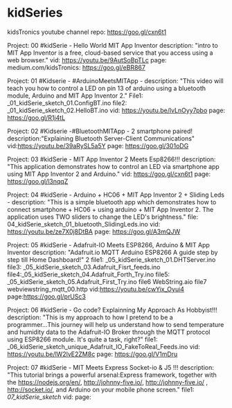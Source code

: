 # kidSeries
kidsTronics youtube channel repo: https://goo.gl/cxn6t1

Project: 00 #kidSerie - Hello World MIT App Inventor description: "intro to MIT App Inventor is a free, cloud-based service that you access using a web browser." vid: https://youtu.be/9AutSoBpTLc page: medium.com/kidsTronics: https://goo.gl/eBR867

Project: 01 #Kidserie - #ArduinoMeetsMITApp - description: "This video will teach you how to control a LED on pin 13 of arduino using a bluetooth module, Arduino and MIT App Inventor 2." File1: _01_kidSerie_sketch_01.ConfigBT.ino file2: _01_kidSerie_sketch_02.HelloBT.ino vid: https://youtu.be/lvLnOyy7pbo   page: https://goo.gl/R1j4tL

Project: 02 #Kidserie -#BluetoothMITApp - 2 smartphone paired! description:"Explaining Bluetooth Server-Client Communications" vid:https://youtu.be/39aRySL5a5Y page: https://goo.gl/301oDG

Project: 03 #kidSerie - MIT App Inventor 2 Meets Esp8266!!! description: "This application demonstrates how to control an LED via smartphone app using MIT App Inventor 2 and Arduino." vid: https://goo.gl/cxn6t1 page: https://goo.gl/l3nqqZ

Project: 04 #kidSerie - Arduino + HC06 + MIT App Inventor 2 + Sliding Leds - description: "This is a simple bluetooth app which demonstrates how to connect smartphone + HC06 + using arduino + MIT App Inventor 2. The application uses TWO sliders to change the LED's brightness." file: 04_kidSerie_sketch_01_bluetooth_SlidingLeds.ino vid: https://youtu.be/ze7X0j8DtBA page: https://goo.gl/A3mQJW

Project: 05 #kidSerie - Adafruit-IO Meets ESP8266, Arduino & MIT App Inventor description: "Adafruit.io MQTT Arduino ESP8266 A
guide step by step till Home Dashboard!" 2 file1: _05_kidSerie_sketch_01.DHTServer.ino file3: _05_kidSerie_sketch_03.Adafruit_Fisrt_feeds.ino file4:_05_kidSerie_sketch_04.Adafruit_Forth_Try.ino file5: _05_kidSerie_sketch_05.Adafruit_First_Try.ino file6 WebString.aio file7 webviewstring_mqtt_00.http vid:https://youtu.be/cwYix_Oyui4 page:https://goo.gl/prUSc3

Project: 06 #kidSerie - Go code? Explainning My Approach As Hobbyist!!! description: "This is my approach to how I pretend to be a programmer...This journey will help us understand how to send temperature and humidity data to the Adafruit-IO Broker through the MQTT protocol using ESP8266 module. It's quite a task, right?" file1: _06_kidSerie_sketch_unique_Adafruit_IO_FakeToReal_Feeds.ino  vid: https://youtu.be/lW2lvE2ZM8c page: https://goo.gl/V1mDru


Project: 07 #kidSerie - MIT Meets Express Socket-io & J5 !!! description: "This tutorial brings a powerful arsenal:Express framework, together with the https://nodejs.org/en/, http://johnny-five.io/, http://johnny-five.io/ , http://socket.io/,  and Arduino on your mobile phone screen." file1: _07_kidSerie_sketch_ vid: page: 
